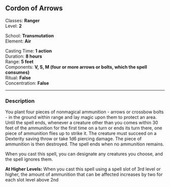 ## Cordon of Arrows

Classes: **Ranger**  
Level: **2**  

School: **Transmutation**  
Element: **Air**  

Casting Time: **1 action**  
Duration: **8 hours**  
Range: **5 feet**  
Components: **V, S, M (four or more arrows or bolts, which the spell consumes)**  
Ritual: **False**  
Concentration: **False**  

------

### Description

You plant four pieces of nonmagical ammunition - arrows or crossbow bolts - in the ground within range and lay magic upon them to protect an area. Until the spell ends, whenever a creature other than you comes within 30 feet of the ammunition for the first time on a turn or ends its turn there, one piece of ammunition flies up to strike it. The creature must succeed on a Dexterity saving throw or take 1d6 piercing damage. The piece of ammunition is then destroyed. The spell ends when no ammunition remains.

When you cast this spell, you can designate any creatures you choose, and the spell ignores them.

**At Higher Levels:** When you cast this spell using a spell slot of 3rd level or higher, the amount of ammunition that can be affected increases by two for each slot level above 2nd